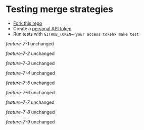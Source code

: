 # Testing merge strategies

- [Fork this repo](https://github.com/robyoung/test#fork-destination-box)
- Create a [personal API token](https://github.com/settings/tokens)
- Run tests with `GITHUB_TOKEN=<your access token> make test`

*feature-7-1* unchanged

*feature-7-2* unchanged

*feature-7-3* unchanged

*feature-7-4* unchanged

*feature-7-5* unchanged

*feature-7-6* unchanged

*feature-7-7* unchanged

*feature-7-8* unchanged

*feature-7-9* unchanged

